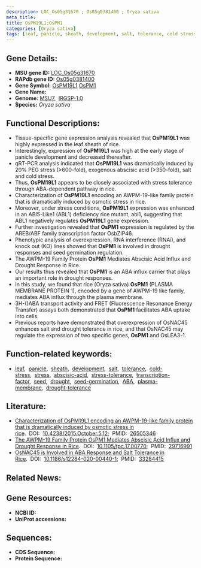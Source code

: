 ```yaml
---
description: LOC_Os05g31670 ; Os05g0381400 ; Oryza sativa
meta_title:
title: OsPM19L1;OsPM1
categories: [Oryza sativa]
tags: [leaf, panicle, sheath, development, salt, tolerance, cold stress, stress, abscisic acid, stress tolerance, transcription factor, seed, drought, seed germination,  ABA , ABA, plasma membrane, drought tolerance]
---
```


## Gene Details:
- **MSU gene ID:** [LOC_Os05g31670](http://rice.uga.edu/cgi-bin/ORF_infopage.cgi?orf=LOC_Os05g31670)  
- **RAPdb gene ID:** [Os05g0381400](https://rapdb.dna.affrc.go.jp/locus/?name=Os05g0381400)  
- **Gene Symbol:** <u>OsPM19L1</u>&nbsp;<u>OsPM1</u>
- **Gene Name:**
- **Genome:**  [MSU7](http://rice.uga.edu/),&nbsp;&nbsp;[IRGSP-1.0](https://rapdb.dna.affrc.go.jp/download/irgsp1.html)
- **Species:** *Oryza sativa*

## Functional Descriptions:
   - Tissue-specific gene expression analysis revealed that **OsPM19L1** was highly expressed in the leaf sheath of rice.
   - Interestingly, expression of **OsPM19L1** was high at the early stage of panicle development and decreased thereafter.
   - qRT-PCR analysis indicated that **OsPM19L1** was dramatically induced by 20% PEG stress (&gt;600-fold), exogenous abscisic acid (&gt;350-fold), salt and cold stress.
   - Thus, **OsPM19L1** appears to be closely associated with stress tolerance through ABA-dependent pathway in rice.
   - Characterization of **OsPM19L1** encoding an AWPM-19-like family protein that is dramatically induced by osmotic stress in rice.
   - Moreover, under stress conditions, **OsPM19L1** expression was enhanced in an ABI5-Like1 (ABL1) deficiency rice mutant, abl1, suggesting that ABL1 negatively regulates **OsPM19L1** gene expression.
   - Further investigation revealed that **OsPM1** expression is regulated by the AREB/ABF family transcription factor OsbZIP46.
   - Phenotypic analysis of overexpression, RNA interference (RNAi), and knock out (KO) lines showed that **OsPM1** is involved in drought responses and seed germination regulation.
   - The AWPM-19 Family Protein **OsPM1** Mediates Abscisic Acid Influx and Drought Response in Rice.
   - Our results thus revealed that **OsPM1** is an ABA influx carrier that plays an important role in drought responses.
   - In this study, we found that rice (Oryza sativa) **OsPM1** (PLASMA MEMBRANE PROTEIN 1), encoded by a gene of AWPM-19 like family, mediates ABA influx through the plasma membrane.
   - 3H-(<a1><c0>)ABA transport activity and FRET (Fluorescence Resonance Energy Transfer) assays both demonstrated that **OsPM1** facilitates ABA uptake into cells.
   - Previous reports have demonstrated that overexpression of OsNAC45 enhances salt and drought tolerance in rice, and that OsNAC45 may regulate the expression of two specific genes, **OsPM1** and OsLEA3-1.

## Function-related keywords:
   - [leaf](/tags/leaf/),&nbsp;&nbsp;[panicle](/tags/panicle/),&nbsp;&nbsp;[sheath](/tags/sheath/),&nbsp;&nbsp;[development](/tags/development/),&nbsp;&nbsp;[salt](/tags/salt/),&nbsp;&nbsp;[tolerance](/tags/tolerance/),&nbsp;&nbsp;[cold-stress](/tags/cold-stress/),&nbsp;&nbsp;[stress](/tags/stress/),&nbsp;&nbsp;[abscisic-acid](/tags/abscisic-acid/),&nbsp;&nbsp;[stress-tolerance](/tags/stress-tolerance/),&nbsp;&nbsp;[transcription-factor](/tags/transcription-factor/),&nbsp;&nbsp;[seed](/tags/seed/),&nbsp;&nbsp;[drought](/tags/drought/),&nbsp;&nbsp;[seed-germination](/tags/seed-germination/),&nbsp;&nbsp;[ABA](/tags/ABA/),&nbsp;&nbsp;[plasma-membrane](/tags/plasma-membrane/),&nbsp;&nbsp;[drought-tolerance](/tags/drought-tolerance/)

## Literature:
   - [Characterization of OsPM19L1 encoding an AWPM-19-like family protein that is dramatically induced by osmotic stress in rice](https://www.doi.org/10.4238/2015.October.5.12).&nbsp;&nbsp;DOI:&nbsp;&nbsp;[10.4238/2015.October.5.12](https://www.doi.org/10.4238/2015.October.5.12);&nbsp;&nbsp;PMID:&nbsp;&nbsp;[26505346](https://pubmed.ncbi.nlm.nih.gov/26505346/)
   - [The AWPM-19 Family Protein OsPM1 Mediates Abscisic Acid Influx and Drought Response in Rice](https://www.doi.org/10.1105/tpc.17.00770).&nbsp;&nbsp;DOI:&nbsp;&nbsp;[10.1105/tpc.17.00770](https://www.doi.org/10.1105/tpc.17.00770);&nbsp;&nbsp;PMID:&nbsp;&nbsp;[29716991](https://pubmed.ncbi.nlm.nih.gov/29716991/)
   - [OsNAC45 is Involved in ABA Response and Salt Tolerance in Rice](https://www.doi.org/10.1186/s12284-020-00440-1).&nbsp;&nbsp;DOI:&nbsp;&nbsp;[10.1186/s12284-020-00440-1](https://www.doi.org/10.1186/s12284-020-00440-1);&nbsp;&nbsp;PMID:&nbsp;&nbsp;[33284415](https://pubmed.ncbi.nlm.nih.gov/33284415/)

## Related News:

## Gene Resources:
- **NCBI ID:**  []()
- **UniProt accessions:** [](https://www.uniprot.org/uniprotkb//entry)

## Sequences:
- **CDS Sequence:**
- **Protein Sequence:**
